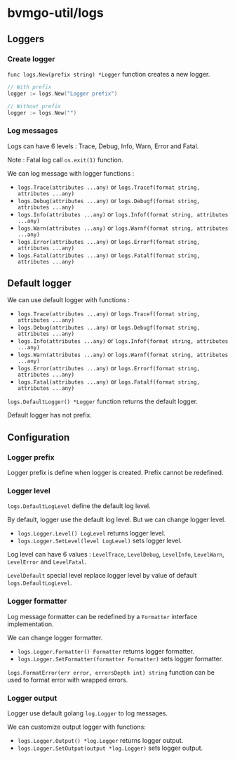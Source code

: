 # bvmgo-util/logs

## Loggers

### Create logger

`func logs.New(prefix string) *Logger` function creates a new logger.

```go
// With prefix
logger := logs.New("Logger prefix")
```

```go
// Without prefix
logger := logs.New("")
```

### Log messages

Logs can have 6 levels : Trace, Debug, Info, Warn, Error and Fatal.

Note : Fatal log call `os.exit(1)` function.

We can log message with logger functions :
* `logs.Trace(attributes ...any)` or `logs.Tracef(format string, attributes ...any)`
* `logs.Debug(attributes ...any)` or `logs.Debugf(format string, attributes ...any)`
* `logs.Info(attributes ...any)` or `logs.Infof(format string, attributes ...any)`
* `logs.Warn(attributes ...any)` or `logs.Warnf(format string, attributes ...any)`
* `logs.Error(attributes ...any)` or `logs.Errorf(format string, attributes ...any)`
* `logs.Fatal(attributes ...any)` or `logs.Fatalf(format string, attributes ...any)`

## Default logger

We can use default logger with functions :
* `logs.Trace(attributes ...any)` or `logs.Tracef(format string, attributes ...any)`
* `logs.Debug(attributes ...any)` or `logs.Debugf(format string, attributes ...any)`
* `logs.Info(attributes ...any)` or `logs.Infof(format string, attributes ...any)`
* `logs.Warn(attributes ...any)` or `logs.Warnf(format string, attributes ...any)`
* `logs.Error(attributes ...any)` or `logs.Errorf(format string, attributes ...any)`
* `logs.Fatal(attributes ...any)` or `logs.Fatalf(format string, attributes ...any)`

`logs.DefaultLogger() *Logger` function returns the default logger.

Default logger has not prefix. 

## Configuration

### Logger prefix

Logger prefix is define when logger is created.
Prefix cannot be redefined.

### Logger level

`logs.DefaultLogLevel` define the default log level.

By default, logger use the default log level.
But we can change logger level.
* `logs.Logger.Level() LogLevel` returns logger level.
* `logs.Logger.SetLevel(level LogLevel)` sets logger level.

Log level can have 6 values : `LevelTrace`, `LevelDebug`, `LevelInfo`, `LevelWarn`, `LevelError` and `LevelFatal`.

`LevelDefault` special level replace logger level by value of default `logs.DefaultLogLevel`.

### Logger formatter

Log message formatter can be redefined by a `Formatter` interface implementation. 

We can change logger formatter.
* `logs.Logger.Formatter() Formatter` returns logger formatter.
* `logs.Logger.SetFormatter(formatter Formatter)` sets logger formatter.

`logs.FormatError(err error, errorsDepth int) string` function can be used to format error with wrapped errors.

### Logger output

Logger use default golang `log.Logger` to log messages.

We can customize output logger with functions:
* `logs.Logger.Output() *log.Logger` returns logger output.
* `logs.Logger.SetOutput(output *log.Logger)` sets logger output.
